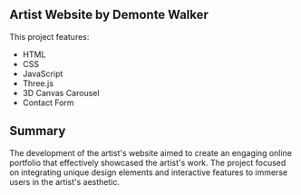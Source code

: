 ## Artist Website by Demonte Walker
This project features:
- HTML
- CSS
- JavaScript
- Three.js
- 3D Canvas Carousel
- Contact Form
  
## Summary
The development of the artist's website aimed to create an engaging online portfolio that effectively showcased the artist's work. The project focused on integrating unique design elements and interactive features to immerse users in the artist's aesthetic.
